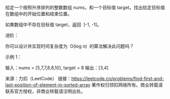 给定一个按照升序排列的整数数组 nums，和一个目标值 target。找出给定目标值在数组中的开始位置和结束位置。

如果数组中不存在目标值 target，返回  [-1, -1]。

进阶：

你可以设计并实现时间复杂度为  O(log n)  的算法解决此问题吗？



示例 1：

输入：nums = [5,7,7,8,8,10], target = 8
输出：[3,4]

来源：力扣（LeetCode）
链接：https://leetcode.cn/problems/find-first-and-last-position-of-element-in-sorted-array
著作权归领扣网络所有。商业转载请联系官方授权，非商业转载请注明出处。
